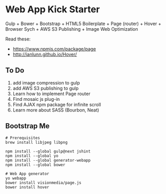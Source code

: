 # Web App Kick Starter
Gulp + Bower + Bootstrap + HTML5 Boilerplate + Page (router) + Hover + Browser Sych + AWS S3 Publishing + Image Web Optimization

Read these:
 - https://www.npmjs.com/package/page
 - http://ianlunn.github.io/Hover/

## To Do
1. add image compression to gulp
2. add AWS S3 publishing to gulp
3. Learn how to implement Page router
4. Find mosaic js plug-in
5. Find AJAX npm package for infinite scroll
6. Learn more about SASS (Bourbon, Neat)

## Bootstrap Me
```
# Prerequisites
brew install libjpeg libpng

npm install --global gulp@next jshint
npm install --global yo
npm install --global generator-webapp
npm install --global bower

# Web App generator
yo webapp
bower install visionmedia/page.js
bower install hover
```
